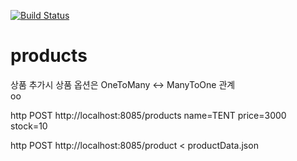 [![Build Status](https://dev.azure.com/eventstorming/ui/_apis/build/status/product-Maven-CI?branchName=master)](https://dev.azure.com/eventstorming/ui/_build/latest?definitionId=14&branchName=master)

# products
상품 추가시 상품 옵션은 OneToMany <-> ManyToOne 관계  
oo

http POST http://localhost:8085/products name=TENT price=3000 stock=10

http POST http://localhost:8085/product < productData.json 
